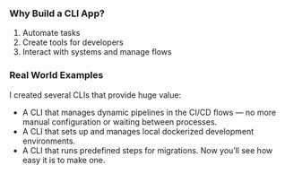 ### Why Build a CLI App?
1. Automate tasks
2. Create tools for developers
3. Interact with systems and manage flows


### Real World Examples
I  created several CLIs that provide huge value:

- A CLI that manages dynamic pipelines in the CI/CD flows — no more manual configuration or waiting between processes.
- A CLI that sets up and manages local dockerized development environments.
- A CLI that runs predefined steps for migrations.
Now you’ll see how easy it is to make one.